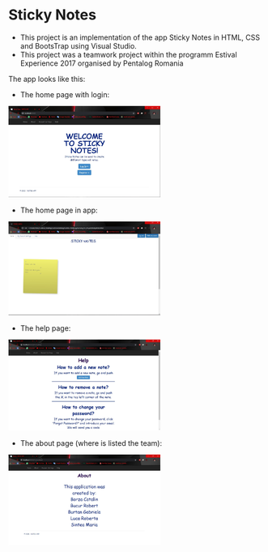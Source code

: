 # Sticky Notes

- This project is an implementation of the app Sticky Notes in HTML, CSS and BootsTrap using Visual Studio.
- This project was a teamwork project within the programm Estival Experience 2017 organised by Pentalog Romania

The app looks like this:
- The home page with login:

<img src="images/HomePage.jpg" width="300">

- The home page in app:

<img src="images/StickyNotes.jpg" width="300">

- The help page:

<img src="images/HelpPage.jpg" width="300">

- The about page (where is listed the team):

<img src="images/AboutPage.jpg" width="300">